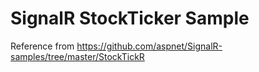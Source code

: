 # SignalR StockTicker Sample

Reference from https://github.com/aspnet/SignalR-samples/tree/master/StockTickR

